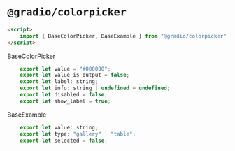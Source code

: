 # `@gradio/colorpicker`

```html
<script>
    import { BaseColorPicker, BaseExample } from "@gradio/colorpicker";
</script>
```

BaseColorPicker
```javascript
	export let value = "#000000";
	export let value_is_output = false;
	export let label: string;
	export let info: string | undefined = undefined;
	export let disabled = false;
	export let show_label = true;
```

BaseExample
```javascript
	export let value: string;
	export let type: "gallery" | "table";
	export let selected = false;
```